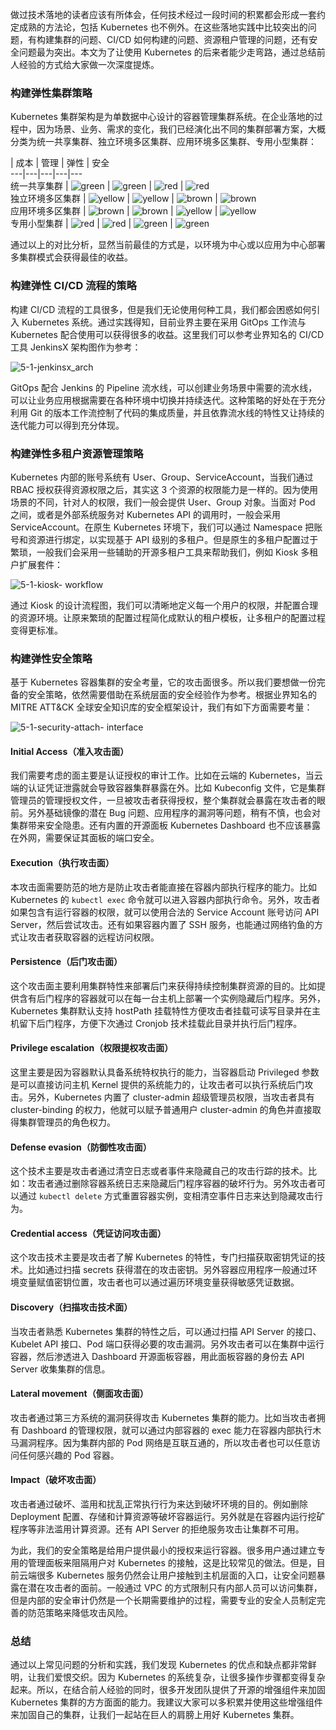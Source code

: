 做过技术落地的读者应该有所体会，任何技术经过一段时间的积累都会形成一套约定成熟的方法论，包括 Kubernetes
也不例外。在这些落地实践中比较突出的问题，有构建集群的问题、CI/CD 如何构建的问题、资源租户管理的问题，还有安全问题最为突出。本文为了让使用
Kubernetes 的后来者能少走弯路，通过总结前人经验的方式给大家做一次深度提炼。

### 构建弹性集群策略

Kubernetes
集群架构是为单数据中心设计的容器管理集群系统。在企业落地的过程中，因为场景、业务、需求的变化，我们已经演化出不同的集群部署方案，大概分类为统一共享集群、独立环境多区集群、应用环境多区集群、专用小型集群：

| 成本 | 管理 | 弹性 | 安全  
---|---|---|---|---  
统一共享集群 |
![green](https://images.gitbook.cn/8cfbd0f0-d65c-11ea-9203-1bcff1a80007) |
![green](https://images.gitbook.cn/8cfbd0f0-d65c-11ea-9203-1bcff1a80007) |
![red](https://images.gitbook.cn/e37fa4b0-d65c-11ea-b558-cd3c105f83ae) |
![red](https://images.gitbook.cn/e37fa4b0-d65c-11ea-b558-cd3c105f83ae)  
独立环境多区集群 |
![yellow](https://images.gitbook.cn/b1b81cf0-d65c-11ea-a0a4-91ded31f57b1) |
![yellow](https://images.gitbook.cn/b1b81cf0-d65c-11ea-a0a4-91ded31f57b1) |
![brown](https://images.gitbook.cn/c8edbba0-d65c-11ea-a0a4-91ded31f57b1) |
![brown](https://images.gitbook.cn/c8edbba0-d65c-11ea-a0a4-91ded31f57b1)  
应用环境多区集群 |
![brown](https://images.gitbook.cn/c8edbba0-d65c-11ea-a0a4-91ded31f57b1) |
![brown](https://images.gitbook.cn/c8edbba0-d65c-11ea-a0a4-91ded31f57b1) |
![yellow](https://images.gitbook.cn/b1b81cf0-d65c-11ea-a0a4-91ded31f57b1) |
![yellow](https://images.gitbook.cn/b1b81cf0-d65c-11ea-a0a4-91ded31f57b1)  
专用小型集群 |
![red](https://images.gitbook.cn/e37fa4b0-d65c-11ea-b558-cd3c105f83ae) |
![red](https://images.gitbook.cn/e37fa4b0-d65c-11ea-b558-cd3c105f83ae) |
![green](https://images.gitbook.cn/8cfbd0f0-d65c-11ea-9203-1bcff1a80007) |
![green](https://images.gitbook.cn/8cfbd0f0-d65c-11ea-9203-1bcff1a80007)  
  
通过以上的对比分析，显然当前最佳的方式是，以环境为中心或以应用为中心部署多集群模式会获得最佳的收益。

### 构建弹性 CI/CD 流程的策略

构建 CI/CD 流程的工具很多，但是我们无论使用何种工具，我们都会困惑如何引入 Kubernetes 系统。通过实践得知，目前业界主要在采用 GitOps
工作流与 Kubernetes 配合使用可以获得很多的收益。这里我们可以参考业界知名的 CI/CD 工具 JenkinsX 架构图作为参考：

![5-1-jenkinsx_arch](https://images.gitbook.cn/0307b200-d65d-11ea-8ff5-1f2baade933b)

GitOps 配合 Jenkins 的 Pipeline
流水线，可以创建业务场景中需要的流水线，可以让业务应用根据需要在各种环境中切换并持续迭代。这种策略的好处在于充分利用 Git
的版本工作流控制了代码的集成质量，并且依靠流水线的特性又让持续的迭代能力可以得到充分体现。

### 构建弹性多租户资源管理策略

Kubernetes 内部的账号系统有 User、Group、ServiceAccount，当我们通过 RBAC 授权获得资源权限之后，其实这 3
个资源的权限能力是一样的。因为使用场景的不同，针对人的权限，我们一般会提供 User、Group 对象。当面对 Pod 之间，或者是外部系统服务对
Kubernetes API 的调用时，一般会采用 ServiceAccount。在原生 Kubernetes 环境下，我们可以通过 Namespace
把账号和资源进行绑定，以实现基于 API 级别的多租户。但是原生的多租户配置过于繁琐，一般我们会采用一些辅助的开源多租户工具来帮助我们，例如 Kiosk
多租户扩展套件：

![5-1-kiosk-
workflow](https://images.gitbook.cn/24de6a40-d65d-11ea-a0a4-91ded31f57b1)

通过 Kiosk
的设计流程图，我们可以清晰地定义每一个用户的权限，并配置合理的资源环境。让原来繁琐的配置过程简化成默认的租户模板，让多租户的配置过程变得更标准。

### 构建弹性安全策略

基于 Kubernetes 容器集群的安全考量，它的攻击面很多。所以我们要想做一份完备的安全策略，依然需要借助在系统层面的安全经验作为参考。根据业界知名的
MITRE ATT&CK 全球安全知识库的安全框架设计，我们有如下方面需要考量：

![5-1-security-attach-
interface](https://images.gitbook.cn/479410d0-d65d-11ea-8e3d-27a3708e9ea4)

#### **Initial Access（准入攻击面）**

我们需要考虑的面主要是认证授权的审计工作。比如在云端的 Kubernetes，当云端的认证凭证泄露就会导致容器集群暴露在外。比如 Kubeconfig
文件，它是集群管理员的管理授权文件，一旦被攻击者获得授权，整个集群就会暴露在攻击者的眼前。另外基础镜像的潜在 Bug
问题、应用程序的漏洞等问题，稍有不慎，也会对集群带来安全隐患。还有内置的开源面板 Kubernetes Dashboard
也不应该暴露在外网，需要保证其面板的端口安全。

#### **Execution（执行攻击面）**

本攻击面需要防范的地方是防止攻击者能直接在容器内部执行程序的能力。比如 Kubernetes 的 `kubectl exec`
命令就可以进入容器内部执行命令。另外，攻击者如果包含有运行容器的权限，就可以使用合法的 Service Account 账号访问 API
Server，然后尝试攻击。还有如果容器内置了 SSH 服务，也能通过网络钓鱼的方式让攻击者获取容器的远程访问权限。

#### **Persistence（后门攻击面）**

这个攻击面主要利用集群特性来部署后门来获得持续控制集群资源的目的。比如提供含有后门程序的容器就可以在每一台主机上部署一个实例隐藏后门程序。另外，Kubernetes
集群默认支持 hostPath 挂载特性方便攻击者挂载可读写目录并在主机留下后门程序，方便下次通过 Cronjob 技术挂载此目录并执行后门程序。

#### **Privilege escalation（权限提权攻击面）**

这里主要是因为容器默认具备系统特权执行的能力，当容器启动 Privileged 参数是可以直接访问主机 Kernel
提供的系统能力的，让攻击者可以执行系统后门攻击。另外，Kubernetes 内置了 cluster-admin 超级管理员权限，当攻击者具有
cluster-binding 的权力，他就可以赋予普通用户 cluster-admin 的角色并直接取得集群管理员的角色权力。

#### **Defense evasion（防御性攻击面）**

这个技术主要是攻击者通过清空日志或者事件来隐藏自己的攻击行踪的技术。比如：攻击者通过删除容器系统日志来隐藏后门程序容器的破坏行为。另外攻击者可以通过
`kubectl delete` 方式重置容器实例，变相清空事件日志来达到隐藏攻击行为。

#### **Credential access（凭证访问攻击面）**

这个攻击技术主要是攻击者了解 Kubernetes 的特性，专门扫描获取密钥凭证的技术。比如通过扫描 secrets
获得潜在的攻击密钥。另外容器应用程序一般通过环境变量赋值密钥位置，攻击者也可以通过遍历环境变量获得敏感凭证数据。

#### **Discovery（扫描攻击技术面）**

当攻击者熟悉 Kubernetes 集群的特性之后，可以通过扫描 API Server 的接口、Kubelet API 接口、Pod
端口获得必要的攻击漏洞。另外攻击者可以在集群中运行容器，然后渗透进入 Dashboard 开源面板容器，用此面板容器的身份去 API Server
收集集群的信息。

#### **Lateral movement（侧面攻击面）**

攻击者通过第三方系统的漏洞获得攻击 Kubernetes 集群的能力。比如当攻击者拥有 Dashboard 的管理权限，就可以通过内部容器的 exec
能力在容器内部执行木马漏洞程序。因为集群内部的 Pod 网络是互联互通的，所以攻击者也可以任意访问任何感兴趣的 Pod 容器。

#### **Impact（破坏攻击面）**

攻击者通过破坏、滥用和扰乱正常执行行为来达到破坏环境的目的。例如删除 Deployment
配置、存储和计算资源等破坏容器运行。另外就是在容器内运行挖矿程序等非法滥用计算资源。还有 API Server 的拒绝服务攻击让集群不可用。

为此，我们的安全策略是给用户提供最小的授权来运行容器。很多用户通过建立专用的管理面板来阻隔用户对 Kubernetes
的接触，这是比较常见的做法。但是，目前云端很多 Kubernetes 服务仍然会让用户接触到主机层面的入口，让安全问题暴露在潜在攻击者的面前。一般通过
VPC 的方式限制只有内部人员可以访问集群，但是内部的安全审计仍然是一个长期需要维护的过程，需要专业的安全人员制定完善的防范策略来降低攻击风险。

### 总结

通过以上常见问题的分析和实践，我们发现 Kubernetes 的优点和缺点都非常鲜明，让我们爱恨交织。因为 Kubernetes
的系统复杂，让很多操作步骤都变得复杂起来。所以，在结合前人经验的同时，很多开发团队提供了开源的增强组件来加固 Kubernetes
集群的方方面面的能力。我建议大家可以多积累并使用这些增强组件来加固自己的集群，让我们一起站在巨人的肩膀上用好 Kubernetes 集群。

